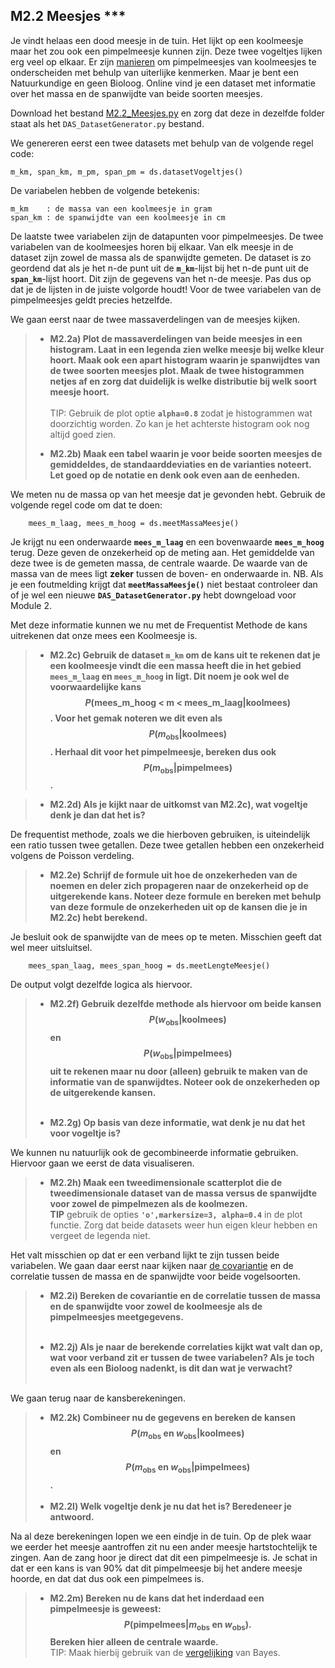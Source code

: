 ## M2.2 Meesjes \*\*\*

Je vindt helaas een dood meesje in de tuin. Het lijkt op een koolmeesje maar het zou ook een pimpelmeesje kunnen zijn. Deze twee vogeltjes lijken erg veel op elkaar.
Er zijn <a href="https://www.tuinvogeltelling.nl/herkenningstips/?tip=17">manieren</a> om pimpelmeesjes van koolmeesjes te onderscheiden met behulp van uiterlijke kenmerken. Maar je bent een Natuurkundige en geen Bioloog. Online vind je een dataset met informatie over het massa en de spanwijdte van beide soorten meesjes.


Download het bestand [M2.2_Meesjes.py](M2.2_Meesjes.py) en zorg dat deze in dezelfde folder staat als het `DAS_DatasetGenerator.py` bestand.


We genereren eerst een twee datasets met behulp van de volgende regel code: 

	m_km, span_km, m_pm, span_pm = ds.datasetVogeltjes()
	
De variabelen hebben de volgende betekenis: 

	m_km    : de massa van een koolmeesje in gram
	span_km : de spanwijdte van een koolmeesje in cm

De laatste twee variabelen zijn de datapunten voor pimpelmeesjes. 
De twee variabelen van de koolmeesjes horen bij elkaar. Van elk meesje in de dataset zijn zowel de massa als de spanwijdte gemeten. De dataset is zo geordend dat als je het n-de punt uit de **`m_km`**-lijst bij het n-de punt uit de **`span_km`**-lijst hoort. Dit zijn de gegevens van het n-de meesje. Pas dus op dat je de lijsten in de juiste volgorde houdt! 
Voor de twee variabelen van de pimpelmeesjes geldt precies hetzelfde.


We gaan eerst naar de twee massaverdelingen van de meesjes kijken. 

> - **M2.2a) Plot de massaverdelingen van beide meesjes in een histogram. Laat in een legenda zien welke meesje bij welke kleur hoort. Maak ook een apart histogram waarin je spanwijdtes van de twee soorten meesjes plot. Maak de twee histogrammen netjes af en zorg dat duidelijk is welke distributie bij welk soort meesje hoort.**<br><br>
> TIP: Gebruik de plot optie **`alpha=0.8`** zodat je histogrammen wat doorzichtig worden. Zo kan je het achterste histogram ook nog altijd goed zien.
>  
> - **M2.2b) Maak een tabel waarin je voor beide soorten meesjes de gemiddeldes, de standaarddeviaties en de varianties noteert. Let goed op de notatie en denk ook even aan de eenheden.**


We meten nu de massa op van het meesje dat je gevonden hebt. Gebruik de volgende regel code om dat te doen: 

		mees_m_laag, mees_m_hoog = ds.meetMassaMeesje()
		
Je krijgt nu een onderwaarde **`mees_m_laag`** en een bovenwaarde **`mees_m_hoog`** terug. Deze geven de onzekerheid op de meting aan. Het gemiddelde van deze twee is de gemeten massa, de centrale waarde. De waarde van de massa van de mees ligt **zeker** tussen de boven- en onderwaarde in. 
NB. Als je een foutmelding krijgt dat **`meetMassaMeesje()`** niet bestaat controleer dan of je wel een nieuwe **`DAS_DatasetGenerator.py`** hebt downgeload voor Module 2.

Met deze informatie kunnen we nu met de Frequentist Methode de kans uitrekenen dat onze mees een Koolmeesje is. 

> - **M2.2c) Gebruik de dataset `m_km` om de kans uit te rekenen dat je een koolmeesje vindt die een massa heeft die in het gebied `mees_m_laag` en `mees_m_hoog` in ligt. Dit noem je ook wel de voorwaardelijke kans $$P(\text{mees_m_hoog < m < mees_m_laag} 
> | \text{koolmees})$$. Voor het gemak noteren we dit even als $$P(m_{\text{obs}} | \text{koolmees} )$$. Herhaal dit voor het pimpelmeesje, bereken dus ook $$P(m_{\text{obs}} | \text{pimpelmees} )$$.**  

> - **M2.2d) Als je kijkt naar de uitkomst van M2.2c), wat vogeltje denk je dan dat het is?**

De frequentist methode, zoals we die hierboven gebruiken, is uiteindelijk een ratio tussen twee getallen. Deze twee getallen hebben een onzekerheid volgens de Poisson verdeling. 

> - **M2.2e) Schrijf de formule uit hoe de onzekerheden van de noemen en deler zich propageren naar de onzekerheid op de uitgerekende kans. Noteer deze formule en bereken met behulp van deze formule de onzekerheden uit op de kansen die je in M2.2c) hebt berekend.**

Je besluit ook de spanwijdte van de mees op te meten. Misschien geeft dat wel meer uitsluitsel.

		mees_span_laag, mees_span_hoog = ds.meetLengteMeesje()
		
De output volgt dezelfde logica als hiervoor.

> - **M2.2f) Gebruik dezelfde methode als hiervoor om beide kansen $$ P(w_{\text{obs}} | \text{koolmees} )$$ en 
> $$P(w_{\text{obs}}
>  | \text{pimpelmees} )$$ uit te rekenen maar nu door (alleen) gebruik te maken van de informatie van de spanwijdtes. Noteer ook de onzekerheden op de uitgerekende kansen.**<br><br>
> 
> - **M2.2g) Op basis van deze informatie, wat denk je nu dat het voor vogeltje is?**

We kunnen nu natuurlijk ook de gecombineerde informatie gebruiken. Hiervoor gaan we eerst de data visualiseren.

> - **M2.2h) Maak een tweedimensionale scatterplot die de tweedimensionale dataset van de massa versus de spanwijdte voor zowel de pimpelmezen als de koolmezen.**  
> **TIP** gebruik de opties **`'o',markersize=3, alpha=0.4`** in de plot functie. Zorg dat beide datasets weer hun eigen kleur hebben en vergeet de legenda niet. 

Het valt misschien op dat er een verband lijkt te zijn tussen beide variabelen. We gaan daar eerst naar kijken naar [de covariantie](/module-2/meerdimensionale-data) en de correlatie tussen de massa en de spanwijdte voor beide vogelsoorten. 

> - **M2.2i) Bereken de covariantie en de correlatie tussen de massa en de spanwijdte voor zowel de koolmeesje als de pimpelmeesjes meetgegevens.**<br><br>
>  
> - **M2.2j) Als je naar de berekende correlaties kijkt wat valt dan op, wat voor verband zit er tussen de twee variabelen? Als je toch even als een Bioloog nadenkt, is dit dan wat je verwacht?**<br><br>

We gaan terug naar de kansberekeningen. 

> - **M2.2k) Combineer nu de gegevens en bereken de kansen $${P(m_{\text{obs}}\text{ en }w_{\text{obs}} 
> | \text{koolmees})}$$ en $${P(m_{\text{obs}}\text{ en }w_{\text{obs}} | \text{pimpelmees})}$$.**<br><br>
> - **M2.2l) Welk vogeltje denk je nu dat het is? Beredeneer je antwoord.**

Na al deze berekeningen lopen we een eindje in de tuin. Op de plek waar we eerder het meesje aantroffen zit nu een ander meesje hartstochtelijk te zingen. Aan de zang hoor je direct dat dit een pimpelmeesje is. Je schat in dat er een kans is van 90% dat dit pimpelmeesje bij het andere meesje hoorde, en dat dat dus ook een pimpelmees is. 

> - **M2.2m) Bereken nu de kans dat het inderdaad een pimpelmeesje is geweest: $$P(\text{pimpelmees}
> | m_\text{obs} \text{ en } w_{\text{obs}}).$$ Bereken hier alleen de centrale waarde.**  
> TIP: Maak hierbij gebruik van de [vergelijking](/module-2/extra-kansrekenregels) van Bayes.


